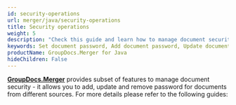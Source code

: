 ```yaml
---
id: security-operations
url: merger/java/security-operations
title: Security operations
weight: 5
description: "Check this guide and learn how to manage document security for PDF, Word, Excel, PowerPoint file types - add password, update password, remove password using GroupDocs.Merger for Java."
keywords: Set document password, Add document password, Update document password, Remove document password
productName: GroupDocs.Merger for Java
hideChildren: False
---
```

[**GroupDocs.Merger**](https://products.groupdocs.com/merger/java) provides subset of features to manage document security - it allows you to add, update and remove password for documents from different sources. For more details please refer to the following guides:
